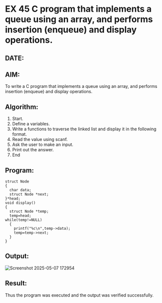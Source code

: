 # EX 45 C program that implements a queue using an array, and performs insertion (enqueue) and display operations.
## DATE:
## AIM:
To write a C program that implements a queue using an array, and performs insertion (enqueue) and display operations. 

## Algorithm:
1. Start. 
2. Define a variables. 
3. Write a functions to traverse the linked list and display it in the following format. 
4. Read the value using scanf. 
5. Ask the user to make an input. 
6. Print out the answer. 
7. End

## Program:
```
struct Node
{ 
  char data; 
  struct Node *next; 
}*head;  
void display() 
{ 
  struct Node *temp; 
  temp=head; 
while(temp!=NULL) 
  { 
    printf("%c\n",temp->data); 
    temp=temp->next; 
  }  
} 
```

## Output:
![Screenshot 2025-05-07 172954](https://github.com/user-attachments/assets/7ba40e62-8ee2-4a40-a2e8-a55c48ee3605)



## Result:
Thus the program was executed and the output was verified successfully.
